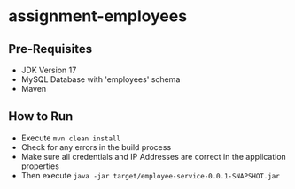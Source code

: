 # assignment-employees

## Pre-Requisites
- JDK Version 17
- MySQL Database with 'employees' schema
- Maven

## How to Run
- Execute `mvn clean install`
- Check for any errors in the build process
- Make sure all credentials and IP Addresses are correct in the application properties
- Then execute `java -jar target/employee-service-0.0.1-SNAPSHOT.jar`